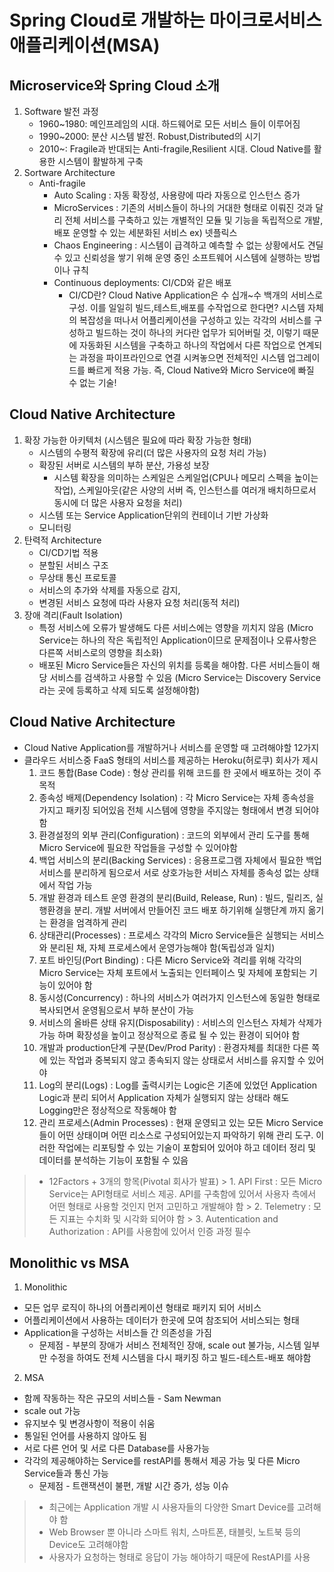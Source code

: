 # Spring Cloud로 개발하는 마이크로서비스 애플리케이션(MSA)

## Microservice와 Spring Cloud 소개
1. Software 발전 과정
    * 1960~1980: 메인프레임의 시대. 하드웨어로 모든 서비스 들이 이루어짐
    * 1990~2000: 분산 시스템 발전. Robust,Distributed의 시기
    * 2010~: Fragile과 반대되는 Anti-fragile,Resilient 시대. Cloud Native를 활용한 시스템이 활발하게 구축
2. Sortware Architecture
    * Anti-fragile
        - Auto Scaling : 자동 확장성, 사용량에 따라 자동으로 인스턴스 증가
        - MicroServices : 기존의 서비스들이 하나의 거대한 형태로 이뤄진 것과 달리 전체 서비스를 구축하고 있는 개별적인 모듈 및 기능을 독립적으로 개발,배포 운영할 수 있는 세분화된 서비스 ex) 넷플릭스
        - Chaos Engineering : 시스템이 급격하고 예측할 수 없는 상황에서도 견딜 수 있고 신뢰성을 쌓기 위해 운영 중인 소프트웨어 시스템에 실행하는 방법이나 규칙
        - Continuous deployments: CI/CD와 같은 배포
            + CI/CD란? Cloud Native Application은 수 십개~수 백개의 서비스로 구성. 이를 일일히 빌드,테스트,배포를 수작업으로 한다면? 시스템 자체의 복잡성을 떠나서 어플리케이션을 구성하고 있는 각각의 서비스를 구성하고 빌드하는 것이 하나의 커다란 업무가 되어버릴 것, 이렇기 때문에 자동화된 시스템을 구축하고 하나의 작업에서 다른 작업으로 연계되는 과정을 파이프라인으로 연결 시켜놓으면 전체적인 시스템 업그레이드를 빠르게 적용 가능. 즉, Cloud Native와 Micro Service에 빠질 수 없는 기술!

## Cloud Native Architecture
1. 확장 가능한 아키텍처 (시스템은 필요에 따라 확장 가능한 형태)
    * 시스템의 수평적 확장에 유리(더 많은 사용자의 요청 처리 가능)
    * 확장된 서버로 시스템의 부하 분산, 가용성 보장
        - 시스템 확장을 의미하는 스케일은 스케일업(CPU나 메모리 스펙을 높이는 작업), 스케일아웃(같은 사양의 서버 즉, 인스턴스를 여러개 배치하므로서 동시에 더 많은 사용자 요청을 처리) 
    * 시스템 또는 Service Application단위의 컨테이너 기반 가상화
    * 모니터링
2. 탄력적 Architecture
    * CI/CD기법 적용
    * 분할된 서비스 구조
    * 무상태 통신 프로토콜
    * 서비스의 추가와 삭제를 자동으로 감지,
    * 변경된 서비스 요청에 따라 사용자 요청 처리(동적 처리)
3. 장애 격리(Fault Isolation)
    * 특정 서비스에 오류가 발생해도 다른 서비스에는 영향을 끼치지 않음 (Micro Service는 하나의 작은 독립적인 Application이므로 문제점이나 오류사항은 다른쪽 서비스로의 영향을 최소화)
    * 배포된 Micro Service들은 자신의 위치를 등록을 해야함. 다른 서비스들이 해당 서비스를 검색하고 사용할 수 있음 (Micro Service는 Discovery Service라는 곳에 등록하고 삭제 되도록 설정해야함)

## Cloud Native Architecture
* Cloud Native Application를 개발하거나 서비스를 운영할 때 고려해야할 12가지
* 클라우드 서비스중 FaaS 형태의 서비스를 제공하는 Heroku(허로쿠) 회사가 제시
    1. 코드 통합(Base Code) : 형상 관리를 위해 코드를 한 곳에서 배포하는 것이 주 목적
    2. 종속성 배제(Dependency Isolation) : 각 Micro Service는 자체 종속성을 가지고 패키징 되어있음 전체 시스템에 영향을 주지않는 형태에서 변경 되어야 함
    3. 환경설정의 외부 관리(Configuration) : 코드의 외부에서 관리 도구를 통해 Micro Service에 필요한 작업들을 구성할 수 있어야함
    4. 백업 서비스의 분리(Backing Services) : 응용프로그램 자체에서 필요한 백업 서비스를 분리하게 됨으로서 서로 상호가능한 서비스 자체를 종속성 없는 상태에서 작업 가능
    5. 개발 환경과 테스트 운영 환경의 분리(Build, Release, Run) : 빌드, 릴리즈, 실행환경을 분리. 개발 서버에서 만들어진 코드 배포 하기위해 실행단계 까지 옮기는 환경을 엄격하게 관리
    6. 상태관리(Processes) : 프로세스 각각의 Micro Service들은 실행되는 서비스와 분리된 채, 자체 프로세스에서 운영가능해야 함(독립성과 일치)
    7. 포트 바인딩(Port Binding) : 다른 Micro Service와 격리를 위해 각각의 Micro Service는 자체 포트에서 노출되는 인터페이스 및 자체에 포함되는 기능이 있어야 함
    8. 동시성(Concurrency) : 하나의 서비스가 여러가지 인스턴스에 동일한 형태로 복사되면서 운영됨으로서 부하 분산이 가능
    9. 서비스의 올바른 상태 유지(Disposability) : 서비스의 인스턴스 자체가 삭제가 가능 하며 확장성을 높이고 정상적으로 종료 될 수 있는 환경이 되어야 함
    10. 개발과 production단계 구분(Dev/Prod Parity) : 환경자체를 최대한 다른 쪽에 있는 작업과 중복되지 않고 종속되지 않는 상태로서 서비스를 유지할 수 있어야
    11. Log의 분리(Logs) : Log를 출력시키는 Logic은 기존에 있었던 Application Logic과 분리 되어서 Application 자체가 실행되지 않는 상태라 해도 Logging만은 정상적으로 작동해야 함
    12. 관리 프로세스(Admin Processes) : 현재 운영되고 있는 모든 Micro Service들이 어떤 상태이며 어떤 리소스로 구성되어있는지 파악하기 위해 관리 도구. 이러한 작업에는 리포팅할 수 있는 기술이 포함되어 있어야 하고 데이터 정리 및 데이터를 분석하는 기능이 포함될 수 있음
    
> * 12Factors + 3개의 항목(Pivotal 회사가 발표)
    >   1. API First : 모든 Micro Service는 API형태로 서비스 제공. API를 구축함에 있어서 사용자 측에서 어떤 형태로 사용할 것인지 먼저 고민하고 개발해야 함
    >   2. Telemetry : 모든 지표는 수치화 및 시각화 되어야 함
    >   3. Autentication and Authorization : API를 사용함에 있어서 인증 과정 필수

## Monolithic vs MSA

1. Monolithic
* 모든 업무 로직이 하나의 어플리케이션 형태로 패키지 되어 서비스
* 어플리케이션에서 사용하는 데이터가 한곳에 모여 참조되어 서비스되는 형태
* Application을 구성하는 서비스들 간 의존성을 가짐
    * 문제점 - 부분의 장애가 서비스 전체적인 장애, scale out 불가능, 시스템 일부만 수정을 하여도 전체 시스템을 다시 패키징 하고 빌드-테스트-배포 해야함
2. MSA
* 함께 작동하는 작은 규모의 서비스들 - Sam Newman
* scale out 가능
* 유지보수 및 변경사항이 적용이 쉬움
* 통일된 언어를 사용하지 않아도 됨
* 서로 다른 언어 및 서로 다른 Database를 사용가능
* 각각의 제공해야하는 Service를 restAPI를 통해서 제공 가능 및 다른 Micro Service들과 통신 가능
    * 문제점 - 트랜잭션이 불편, 개발 시간 증가, 성능 이슈
>   * 최근에는 Application 개발 시 사용자들의 다양한 Smart Device를 고려해야 함
>   * Web Browser 뿐 아니라 스마트 워치, 스마트폰, 태블릿, 노트북 등의 Device도 고려해야함
>   * 사용자가 요청하는 형태로 응답이 가능 해야하기 때문에 RestAPI를 사용
